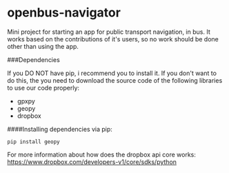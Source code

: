 # openbus-navigator
Mini project for starting an app for public transport navigation, in bus. It works based on the contributions of it's users, so no work should be done other than using the app.

###Dependencies

If you DO NOT have pip, i recommend you to install it. If you don't want to do this, the you need to download the source code of the following libraries to use our code properly:

   * gpxpy
   * geopy
   * dropbox

####Installing dependencies via pip:

    pip install geopy


For more information about how does the dropbox api core works: https://www.dropbox.com/developers-v1/core/sdks/python